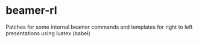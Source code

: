 # beamer-rl
Patches  for some internal beamer commands and templates for  right to left  presentations using luatex (babel)                                         
